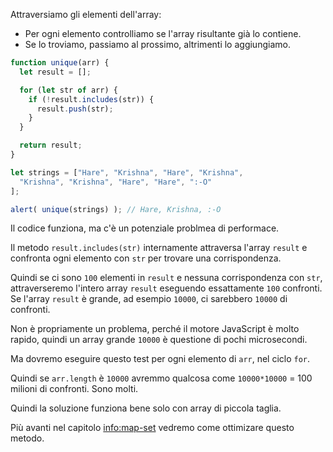 Attraversiamo gli elementi dell'array:
- Per ogni elemento controlliamo se l'array risultante già lo contiene.
- Se lo troviamo, passiamo al prossimo, altrimenti lo aggiungiamo.

```js run demo
function unique(arr) {
  let result = [];

  for (let str of arr) {
    if (!result.includes(str)) {
      result.push(str);
    }
  }

  return result;
}

let strings = ["Hare", "Krishna", "Hare", "Krishna",
  "Krishna", "Krishna", "Hare", "Hare", ":-O"
];

alert( unique(strings) ); // Hare, Krishna, :-O
```

Il codice funziona, ma c'è un potenziale problmea di performace.

Il metodo `result.includes(str)` internamente attraversa l'array `result` e confronta ogni elemento con `str` per trovare una corrispondenza.

Quindi se ci sono `100` elementi in `result` e nessuna corrispondenza con `str`, attraverseremo l'intero array `result` eseguendo essattamente `100` confronti. Se l'array `result` è grande, ad esempio `10000`, ci sarebbero `10000` di confronti.

Non è propriamente un problema, perché il motore JavaScript è molto rapido, quindi un array grande `10000` è questione di pochi microsecondi.

Ma dovremo eseguire questo test per ogni elemento di `arr`, nel ciclo `for`.

Quindi se `arr.length` è `10000` avremmo qualcosa come `10000*10000` = 100 milioni di confronti. Sono molti.

Quindi la soluzione funziona bene solo con array di piccola taglia.

Più avanti nel capitolo <info:map-set> vedremo come ottimizare questo metodo.
